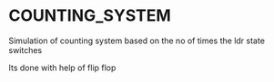 # COUNTING_SYSTEM
Simulation of counting system based on the no of times the ldr state switches 

Its done with help of flip flop

